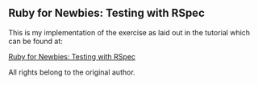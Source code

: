 ## Ruby for Newbies: Testing with RSpec

This is my implementation of the exercise as laid out in the tutorial which can be found at:

[Ruby for Newbies: Testing with RSpec](http://net.tutsplus.com/tutorials/ruby/ruby-for-newbies-testing-with-rspec/)

All rights belong to the original author.
